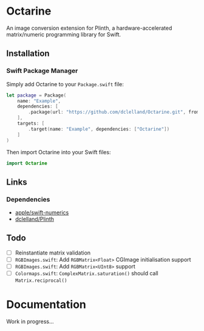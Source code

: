 # Octarine

An image conversion extension for Plinth, a hardware-accelerated matrix/numeric programming library for Swift.

## Installation

### Swift Package Manager

Simply add Octarine to your `Package.swift` file:

```swift
let package = Package(
    name: "Example",
    dependencies: [
        .package(url: "https://github.com/dclelland/Octarine.git", from: "0.1.0"),
    ],
    targets: [
        .target(name: "Example", dependencies: ["Octarine"])
    ]
)
```

Then import Octarine into your Swift files:

```swift
import Octarine
```

## Links

### Dependencies

- [apple/swift-numerics](https://github.com/apple/swift-numerics)
- [dclelland/Plinth](https://github.com/dclelland/Plinth)

## Todo

- [ ] Reinstantiate matrix validation
- [ ] `RGBImages.swift`: Add `RGBMatrix<Float>` CGImage initialisation support
- [ ] `RGBImages.swift`: Add `RGBMatrix<UInt8>` support
- [ ] `Colormaps.swift`: `ComplexMatrix.saturation()` should call `Matrix.reciprocal()`

# Documentation

Work in progress...

<!--

## Core

### [RGBMatrix](Sources/Octarine/Core/RGBMatrix.swift)

Generic RGB matrix struct.

## Images

### [Images](Sources/Octarine/Extensions/Images/GrayImages.swift)

Conversion from `Matrix` to `vImage.PixelBuffer`, `CGImage`, `CIImage`, `NSImage`, and `UIImage` and vice versa.

### [Images](Sources/Octarine/Extensions/Images/RGBImages.swift)

Conversion from `RGBMatrix` to `vImage.PixelBuffer`, `CGImage`, `CIImage`, `NSImage`, and `UIImage` and vice versa.

## Colormaps

### [Images](Sources/Octarine/Extensions/Colormaps/Colormaps.swift)

An opinionated hue, saturation and brightness mapping for `ComplexMatrix`.

-->
